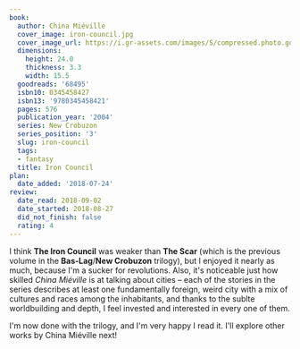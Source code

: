 ```yaml
---
book:
  author: China Miéville
  cover_image: iron-council.jpg
  cover_image_url: https://i.gr-assets.com/images/S/compressed.photo.goodreads.com/books/1320419476l/68495._SX98_.jpg
  dimensions:
    height: 24.0
    thickness: 3.3
    width: 15.5
  goodreads: '68495'
  isbn10: 0345458427
  isbn13: '9780345458421'
  pages: 576
  publication_year: '2004'
  series: New Crobuzon
  series_position: '3'
  slug: iron-council
  tags:
  - fantasy
  title: Iron Council
plan:
  date_added: '2018-07-24'
review:
  date_read: 2018-09-02
  date_started: 2018-08-27
  did_not_finish: false
  rating: 4
---
```


I think **The Iron Council** was weaker than **The Scar** (which is the previous volume in the **Bas-Lag**/**New Crobuzon** trilogy), but I enjoyed it nearly as much, because I'm a sucker for revolutions. Also, it's noticeable just how skilled *China Miéville* is at talking about cities – each of the stories in the series describes at least one fundamentally foreign, weird city with a mix of cultures and races among the inhabitants, and thanks to the sublte worldbuilding and depth, I feel invested and interested in every one of them.

I'm now done with the trilogy, and I'm very happy I read it. I'll explore other works by China Miéville next!
